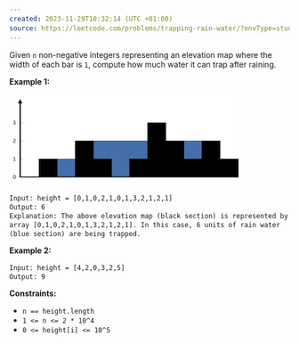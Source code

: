 ```yaml
---
created: 2023-11-29T18:32:14 (UTC +01:00)
source: https://leetcode.com/problems/trapping-rain-water/?envType=study-plan-v2&envId=top-interview-150
---
```

Given `n` non-negative integers representing an elevation map where the width of each bar is `1`, compute how much water it can trap after raining.

**Example 1:**

![img.png](img.png)

```
Input: height = [0,1,0,2,1,0,1,3,2,1,2,1]
Output: 6
Explanation: The above elevation map (black section) is represented by array [0,1,0,2,1,0,1,3,2,1,2,1]. In this case, 6 units of rain water (blue section) are being trapped.

```

**Example 2:**

```
Input: height = [4,2,0,3,2,5]
Output: 9

```

**Constraints:**

-   `n == height.length`
-   `1 <= n <= 2 * 10^4`
-   `0 <= height[i] <= 10^5`
